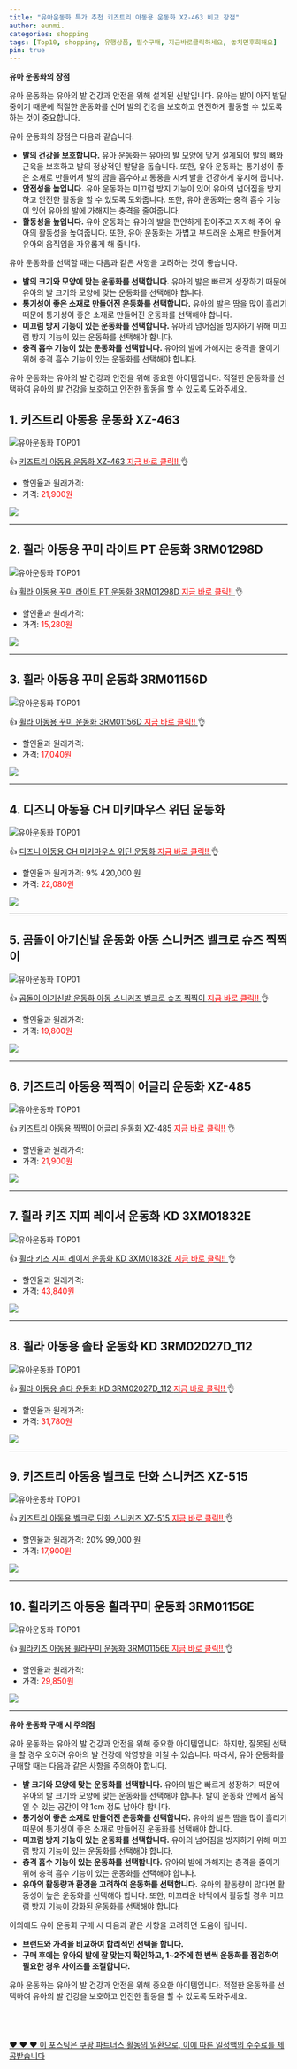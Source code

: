 ```yaml
---
title: "유아운동화 특가 추천 키즈트리 아동용 운동화 XZ-463 비교 장점"
author: eunmi.
categories: shopping
tags: [Top10, shopping, 유행상품, 필수구매, 지금바로클릭하세요, 놓치면후회해요]
pin: true
---
```

**유아 운동화의 장점**

유아 운동화는 유아의 발 건강과 안전을 위해 설계된 신발입니다. 유아는 발이 아직 발달 중이기 때문에 적절한 운동화를 신어 발의 건강을 보호하고 안전하게 활동할 수 있도록 하는 것이 중요합니다.

유아 운동화의 장점은 다음과 같습니다.

* **발의 건강을 보호합니다.** 유아 운동화는 유아의 발 모양에 맞게 설계되어 발의 뼈와 근육을 보호하고 발의 정상적인 발달을 돕습니다. 또한, 유아 운동화는 통기성이 좋은 소재로 만들어져 발의 땀을 흡수하고 통풍을 시켜 발을 건강하게 유지해 줍니다.
* **안전성을 높입니다.** 유아 운동화는 미끄럼 방지 기능이 있어 유아의 넘어짐을 방지하고 안전한 활동을 할 수 있도록 도와줍니다. 또한, 유아 운동화는 충격 흡수 기능이 있어 유아의 발에 가해지는 충격을 줄여줍니다.
* **활동성을 높입니다.** 유아 운동화는 유아의 발을 편안하게 잡아주고 지지해 주어 유아의 활동성을 높여줍니다. 또한, 유아 운동화는 가볍고 부드러운 소재로 만들어져 유아의 움직임을 자유롭게 해 줍니다.

유아 운동화를 선택할 때는 다음과 같은 사항을 고려하는 것이 좋습니다.

* **발의 크기와 모양에 맞는 운동화를 선택합니다.** 유아의 발은 빠르게 성장하기 때문에 유아의 발 크기와 모양에 맞는 운동화를 선택해야 합니다.
* **통기성이 좋은 소재로 만들어진 운동화를 선택합니다.** 유아의 발은 땀을 많이 흘리기 때문에 통기성이 좋은 소재로 만들어진 운동화를 선택해야 합니다.
* **미끄럼 방지 기능이 있는 운동화를 선택합니다.** 유아의 넘어짐을 방지하기 위해 미끄럼 방지 기능이 있는 운동화를 선택해야 합니다.
* **충격 흡수 기능이 있는 운동화를 선택합니다.** 유아의 발에 가해지는 충격을 줄이기 위해 충격 흡수 기능이 있는 운동화를 선택해야 합니다.

유아 운동화는 유아의 발 건강과 안전을 위해 중요한 아이템입니다. 적절한 운동화를 선택하여 유아의 발 건강을 보호하고 안전한 활동을 할 수 있도록 도와주세요.

   

## 1. 키즈트리 아동용 운동화 XZ-463

![유아운동화 TOP01](https://thumbnail10.coupangcdn.com/thumbnails/remote/230x230ex/image/rs_quotation_api/ry1hlzmc/b963ee34821f470b9ad6466012d92561.jpg)


👍 [키즈트리 아동용 운동화 XZ-463 <font color=red> 지금 바로 클릭!! </font> ](https://link.coupang.com/re/AFFSDP?lptag=AF3617701&subid=GithubCoopas&pageKey=6063966773&traceid=V0-153&itemId=11164632039&vendorItemId=78442747937) 👌 


- 할인율과 원래가격: 
- 가격: <span style='color:red'>21,900원</span>

[![](/discount_price.png)](https://link.coupang.com/re/AFFSDP?lptag=AF3617701&subid=GithubCoopas&pageKey=6063966773&traceid=V0-153&itemId=11164632039&vendorItemId=78442747937)

---


   

## 2. 휠라 아동용 꾸미 라이트 PT 운동화 3RM01298D

![유아운동화 TOP01](https://thumbnail8.coupangcdn.com/thumbnails/remote/230x230ex/image/rs_quotation_api/h0ui1gw5/1b42f432d4d249e1a19fa22a4225d101.jpg)


👍 [휠라 아동용 꾸미 라이트 PT 운동화 3RM01298D <font color=red> 지금 바로 클릭!! </font> ](https://link.coupang.com/re/AFFSDP?lptag=AF3617701&subid=GithubCoopas&pageKey=4841307084&traceid=V0-153&itemId=11710181513&vendorItemId=78984355907) 👌 


- 할인율과 원래가격: 
- 가격: <span style='color:red'>15,280원</span>

[![](/discount_price.png)](https://link.coupang.com/re/AFFSDP?lptag=AF3617701&subid=GithubCoopas&pageKey=4841307084&traceid=V0-153&itemId=11710181513&vendorItemId=78984355907)

---


   

## 3. 휠라 아동용 꾸미 운동화 3RM01156D

![유아운동화 TOP01](https://thumbnail8.coupangcdn.com/thumbnails/remote/230x230ex/image/rs_quotation_api/obln6p25/0714b941d5984fbfbf02a9cb63933816.jpg)


👍 [휠라 아동용 꾸미 운동화 3RM01156D <font color=red> 지금 바로 클릭!! </font> ](https://link.coupang.com/re/AFFSDP?lptag=AF3617701&subid=GithubCoopas&pageKey=4841307775&traceid=V0-153&itemId=6257151521&vendorItemId=73453010438) 👌 


- 할인율과 원래가격: 
- 가격: <span style='color:red'>17,040원</span>

[![](/discount_price.png)](https://link.coupang.com/re/AFFSDP?lptag=AF3617701&subid=GithubCoopas&pageKey=4841307775&traceid=V0-153&itemId=6257151521&vendorItemId=73453010438)

---


   

## 4. 디즈니 아동용 CH 미키마우스 위딘 운동화

![유아운동화 TOP01](https://thumbnail9.coupangcdn.com/thumbnails/remote/230x230ex/image/retail/images/1289379319621794-c5e5c641-66e4-4625-8e6f-efa6c2d8bea9.jpg)


👍 [디즈니 아동용 CH 미키마우스 위딘 운동화 <font color=red> 지금 바로 클릭!! </font> ](https://link.coupang.com/re/AFFSDP?lptag=AF3617701&subid=GithubCoopas&pageKey=5010954831&traceid=V0-153&itemId=6707939073&vendorItemId=74001508249) 👌 


- 할인율과 원래가격: 9%  420,000   원
- 가격: <span style='color:red'>22,080원</span>

[![](/discount_price.png)](https://link.coupang.com/re/AFFSDP?lptag=AF3617701&subid=GithubCoopas&pageKey=5010954831&traceid=V0-153&itemId=6707939073&vendorItemId=74001508249)

---


   

## 5. 곰돌이 아기신발 운동화 아동 스니커즈 벨크로 슈즈 찍찍이

![유아운동화 TOP01](https://thumbnail7.coupangcdn.com/thumbnails/remote/230x230ex/image/vendor_inventory/7636/6b1c8b432e863605f915db64fe290b1d3483244b3bc10b8334a94df1f9ec.png)


👍 [곰돌이 아기신발 운동화 아동 스니커즈 벨크로 슈즈 찍찍이 <font color=red> 지금 바로 클릭!! </font> ](https://link.coupang.com/re/AFFSDP?lptag=AF3617701&subid=GithubCoopas&pageKey=7621481484&traceid=V0-153&itemId=20207356702&vendorItemId=84892390204) 👌 


- 할인율과 원래가격: 
- 가격: <span style='color:red'>19,800원</span>

[![](/discount_price.png)](https://link.coupang.com/re/AFFSDP?lptag=AF3617701&subid=GithubCoopas&pageKey=7621481484&traceid=V0-153&itemId=20207356702&vendorItemId=84892390204)

---


   

## 6. 키즈트리 아동용 찍찍이 어글리 운동화 XZ-485

![유아운동화 TOP01](https://thumbnail10.coupangcdn.com/thumbnails/remote/230x230ex/image/retail/images/2022/08/25/18/0/55059ee2-6225-48c3-af8b-16d83fbb7084.jpg)


👍 [키즈트리 아동용 찍찍이 어글리 운동화 XZ-485 <font color=red> 지금 바로 클릭!! </font> ](https://link.coupang.com/re/AFFSDP?lptag=AF3617701&subid=GithubCoopas&pageKey=6732372781&traceid=V0-153&itemId=15690015693&vendorItemId=82904857189) 👌 


- 할인율과 원래가격: 
- 가격: <span style='color:red'>21,900원</span>

[![](/discount_price.png)](https://link.coupang.com/re/AFFSDP?lptag=AF3617701&subid=GithubCoopas&pageKey=6732372781&traceid=V0-153&itemId=15690015693&vendorItemId=82904857189)

---


   

## 7. 휠라 키즈 지피 레이서 운동화 KD 3XM01832E

![유아운동화 TOP01](https://thumbnail8.coupangcdn.com/thumbnails/remote/230x230ex/image/retail/images/489514635366764-7a9a3b3c-a316-43ba-acc4-b7493ea96f6b.jpg)


👍 [휠라 키즈 지피 레이서 운동화 KD 3XM01832E <font color=red> 지금 바로 클릭!! </font> ](https://link.coupang.com/re/AFFSDP?lptag=AF3617701&subid=GithubCoopas&pageKey=6661239112&traceid=V0-153&itemId=15291622586&vendorItemId=82512035586) 👌 


- 할인율과 원래가격: 
- 가격: <span style='color:red'>43,840원</span>

[![](/discount_price.png)](https://link.coupang.com/re/AFFSDP?lptag=AF3617701&subid=GithubCoopas&pageKey=6661239112&traceid=V0-153&itemId=15291622586&vendorItemId=82512035586)

---


   

## 8. 휠라 아동용 솔타 운동화 KD 3RM02027D_112

![유아운동화 TOP01](https://thumbnail10.coupangcdn.com/thumbnails/remote/230x230ex/image/rs_quotation_api/rkhiftf3/bff5af4ddbd74bb89365425be28ff765.jpg)


👍 [휠라 아동용 솔타 운동화 KD 3RM02027D_112 <font color=red> 지금 바로 클릭!! </font> ](https://link.coupang.com/re/AFFSDP?lptag=AF3617701&subid=GithubCoopas&pageKey=6233035033&traceid=V0-153&itemId=12502234748&vendorItemId=79770825862) 👌 


- 할인율과 원래가격: 
- 가격: <span style='color:red'>31,780원</span>

[![](/discount_price.png)](https://link.coupang.com/re/AFFSDP?lptag=AF3617701&subid=GithubCoopas&pageKey=6233035033&traceid=V0-153&itemId=12502234748&vendorItemId=79770825862)

---


   

## 9. 키즈트리 아동용 벨크로 단화 스니커즈 XZ-515

![유아운동화 TOP01](https://thumbnail9.coupangcdn.com/thumbnails/remote/230x230ex/image/retail/images/2023/08/09/12/9/cf8297fb-719a-4825-ba25-fb171c0faa2c.jpg)


👍 [키즈트리 아동용 벨크로 단화 스니커즈 XZ-515 <font color=red> 지금 바로 클릭!! </font> ](https://link.coupang.com/re/AFFSDP?lptag=AF3617701&subid=GithubCoopas&pageKey=7515739646&traceid=V0-153&itemId=19702339745&vendorItemId=86827865645) 👌 


- 할인율과 원래가격: 20%  99,000   원
- 가격: <span style='color:red'>17,900원</span>

[![](/discount_price.png)](https://link.coupang.com/re/AFFSDP?lptag=AF3617701&subid=GithubCoopas&pageKey=7515739646&traceid=V0-153&itemId=19702339745&vendorItemId=86827865645)

---


   

## 10. 휠라키즈 아동용 휠라꾸미 운동화 3RM01156E

![유아운동화 TOP01](https://thumbnail6.coupangcdn.com/thumbnails/remote/230x230ex/image/retail/images/1787353146407018-b996644c-ace3-4261-9a17-506b7a800dd2.jpg)


👍 [휠라키즈 아동용 휠라꾸미 운동화 3RM01156E <font color=red> 지금 바로 클릭!! </font> ](https://link.coupang.com/re/AFFSDP?lptag=AF3617701&subid=GithubCoopas&pageKey=6340193097&traceid=V0-153&itemId=13297557369&vendorItemId=80554904932) 👌 


- 할인율과 원래가격: 
- 가격: <span style='color:red'>29,850원</span>

[![](/discount_price.png)](https://link.coupang.com/re/AFFSDP?lptag=AF3617701&subid=GithubCoopas&pageKey=6340193097&traceid=V0-153&itemId=13297557369&vendorItemId=80554904932)

---
**유아 운동화 구매 시 주의점**

유아 운동화는 유아의 발 건강과 안전을 위해 중요한 아이템입니다. 하지만, 잘못된 선택을 할 경우 오히려 유아의 발 건강에 악영향을 미칠 수 있습니다. 따라서, 유아 운동화를 구매할 때는 다음과 같은 사항을 주의해야 합니다.

* **발 크기와 모양에 맞는 운동화를 선택합니다.** 유아의 발은 빠르게 성장하기 때문에 유아의 발 크기와 모양에 맞는 운동화를 선택해야 합니다. 발이 운동화 안에서 움직일 수 있는 공간이 약 1cm 정도 남아야 합니다.
* **통기성이 좋은 소재로 만들어진 운동화를 선택합니다.** 유아의 발은 땀을 많이 흘리기 때문에 통기성이 좋은 소재로 만들어진 운동화를 선택해야 합니다.
* **미끄럼 방지 기능이 있는 운동화를 선택합니다.** 유아의 넘어짐을 방지하기 위해 미끄럼 방지 기능이 있는 운동화를 선택해야 합니다.
* **충격 흡수 기능이 있는 운동화를 선택합니다.** 유아의 발에 가해지는 충격을 줄이기 위해 충격 흡수 기능이 있는 운동화를 선택해야 합니다.
* **유아의 활동량과 환경을 고려하여 운동화를 선택합니다.** 유아의 활동량이 많다면 활동성이 높은 운동화를 선택해야 합니다. 또한, 미끄러운 바닥에서 활동할 경우 미끄럼 방지 기능이 강화된 운동화를 선택해야 합니다.

이외에도 유아 운동화 구매 시 다음과 같은 사항을 고려하면 도움이 됩니다.

* **브랜드와 가격을 비교하여 합리적인 선택을 합니다.**
* **구매 후에는 유아의 발에 잘 맞는지 확인하고, 1~2주에 한 번씩 운동화를 점검하여 필요한 경우 사이즈를 조절합니다.**

유아 운동화는 유아의 발 건강과 안전을 위해 중요한 아이템입니다. 적절한 운동화를 선택하여 유아의 발 건강을 보호하고 안전한 활동을 할 수 있도록 도와주세요.<br><br><br><br><br> [ ❤ ❤ ❤ 이 포스팅은 쿠팡 파트너스 활동의 일환으로, 이에 따른 일정액의 수수료를 제공받습니다](https://link.coupang.com/a/bcEFyh)
